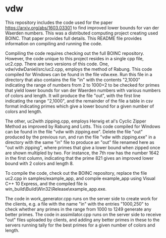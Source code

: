 # vdw

This repository includes the code used for the paper https://arxiv.org/abs/1603.03301 to find improved lower bounds for van der Waerden numbers. This was a distributed computing project creating used BOINC. That paper provides full details. This README file provides information on compiling and running the code.

Compiling the code requires checking out the full BOINC repository. However, the code unique to this project resides in a single cpp file, uc2.cpp. There are two versions of this code. One, vdw/vdwDaniel/src/uc2.cpp, employs the method of Rabung. This code compiled for Windows can be found in the file vdw.exe. Run this file in a directory that also contains the file "in" with the contents "2,1000" indicating the range of numbers from 2 to 1000+2 to be checked for primes that yield lower bounds for van der Waerden numbers with various numbers of colors and length. It will produce the file "out", with the first line indicating the range "2,1000", and the remainder of the file a table in csv format indicating primes which give a lower bound for a given number of colors and length.

The other, uc2with zipping.cpp, employs Herwig et al's Cyclic Zipper Method as improved by Rabung and Lotts. This code compiled for Windows can be found in the file "vdw with zipping.exe". Delete the file "out" produced by the previous run, and run the file "vdw with zipping.exe" in a directory with the same "in" file to produce an "out" file renamed here as "out with zipping", where primes that give a lower bound when zipped once are shown multipled by two. For instance, the 7th row has the number 1642 in the first column, indicating that the prime 821 gives an improved lower bound with 2 colors and length 8.

To compile the code, check out the BOINC repository, replace the file uc2.cpp in samples/example_app, and compile example_app using Visual C++ 10 Express, and the compiled file is win_build\Build\Win32\Release\example_app.exe.

The code in work_generator.cpp runs on the server side to create work for the clients, e.g. a file with the name "in" with the entries "1000,250" to check whether any primes in the range from 1000 to 1249 generate any better primes. The code in assimilator.cpp runs on the server side to receive "out" files uploaded by clients, and adding any better primes in these to the servers running tally for the best primes for a given number of colors and length.
